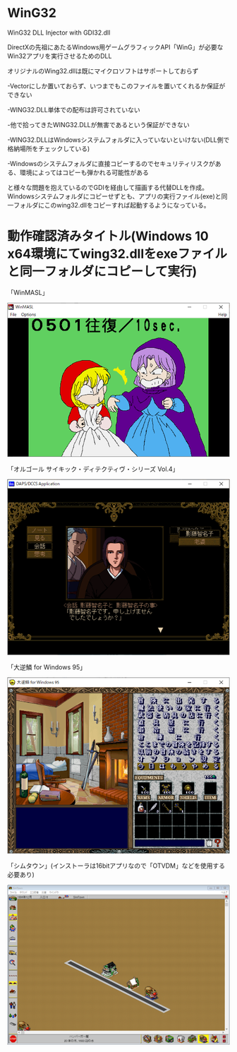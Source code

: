 # WinG32
WinG32 DLL Injector with GDI32.dll

DirectXの先祖にあたるWindows用ゲームグラフィックAPI「WinG」が必要なWin32アプリを実行させるためのDLL

オリジナルのWing32.dllは既にマイクロソフトはサポートしておらず

-Vectorにしか置いておらず、いつまでもこのファイルを置いてくれるか保証ができない

-WING32.DLL単体での配布は許可されていない

-他で拾ってきたWING32.DLLが無害であるという保証ができない

-WING32.DLLはWindowsシステムフォルダに入っていないといけない(DLL側で格納場所をチェックしている)

-Windowsのシステムフォルダに直接コピーするのでセキュリティリスクがある、環境によってはコピーも弾かれる可能性がある

と様々な問題を抱えているのでGDIを経由して描画する代替DLLを作成。Windowsシステムフォルダにコピーせずとも、アプリの実行ファイル(exe)と同一フォルダにこのwing32.dllをコピーすれば起動するようになっている。



# 動作確認済みタイトル(Windows 10 x64環境にてwing32.dllをexeファイルと同一フォルダにコピーして実行)

「WinMASL」

![WinMASL](/Samples/WinMASL.PNG)


「オルゴール サイキック・ディテクティヴ・シリーズ Vol.4」

![Orgal](/Samples/Orgal.png)


「大逆鱗 for Windows 95」

![Dai Gekirin](/Samples/DaiGekirin.png)


「シムタウン」(インストーラは16bitアプリなので「OTVDM」などを使用する必要あり)

![Sim Town](/Samples/SimTown.PNG)

